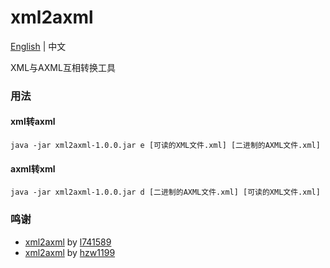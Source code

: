 # xml2axml
[English](README.md) | 中文

XML与AXML互相转换工具

### 用法

#### xml转axml  
``` shell
java -jar xml2axml-1.0.0.jar e [可读的XML文件.xml] [二进制的AXML文件.xml]
```

#### axml转xml
``` shell
java -jar xml2axml-1.0.0.jar d [二进制的AXML文件.xml] [可读的XML文件.xml]
```

### 鸣谢
- [xml2axml](https://github.com/l741589/xml2axml) by [l741589](https://github.com/l741589)
- [xml2axml](https://github.com/hzw1199/xml2axml) by [hzw1199](https://github.com/hzw1199)
